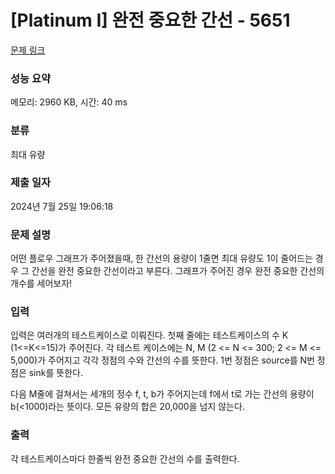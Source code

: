 # [Platinum I] 완전 중요한 간선 - 5651 

[문제 링크](https://www.acmicpc.net/problem/5651) 

### 성능 요약

메모리: 2960 KB, 시간: 40 ms

### 분류

최대 유량

### 제출 일자

2024년 7월 25일 19:06:18

### 문제 설명

<p>어떤 플로우 그래프가 주어졌을때, 한 간선의 용량이 1줄면 최대 유량도 1이 줄어드는 경우 그 간선을 완전 중요한 간선이라고 부른다. 그래프가 주어진 경우 완전 중요한 간선의 개수를 세어보자!</p>

### 입력 

 <p>입력은 여러개의 테스트케이스로 이뤄진다. 첫째 줄에는 테스트케이스의 수 K (1<=K<=15)가 주어진다.  각 테스트 케이스에는 N, M (2 <= N <= 300; 2 <= M <= 5,000)가 주어지고 각각 정점의 수와 간선의 수를 뜻한다. 1번 정점은 source를 N번 정점은 sink를 뜻한다. </p>

<p>다음 M줄에 걸쳐서는 세개의 정수 f, t, b가 주어지는데 f에서 t로 가는 간선의 용량이 b(<1000)라는 뜻이다. 모든 유량의 합은 20,000을 넘지 않는다.</p>

### 출력 

 <p>각 테스트케이스마다 한줄씩 완전 중요한 간선의 수를 출력한다.</p>

